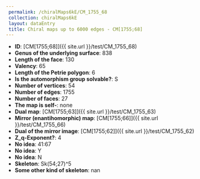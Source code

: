 ```yaml
--- 
 permalink: /chiralMaps6kE/CM_1755_68 
 collection: chiralMaps6kE
 layout: dataEntry
 title: Chiral maps up to 6000 edges - CM[1755;68]
---
```


- **ID**: [CM[1755;68]]({{ site.url }}/test/CM_1755_68)
- **Genus of the underlying surface**: 838
- **Length of the face**: 130
- **Valency**: 65
- **Length of the Petrie polygon**: 6
- **Is the automorphism group solvable?**: S
- **Number of vertices**: 54
- **Number of edges**: 1755
- **Number of faces**: 27
- **The map is self-**: none
- **Dual map**: [CM[1755;63]]({{ site.url }}/test/CM_1755_63)
- **Mirror (enantihomorphic) map**: [CM[1755;66]]({{ site.url }}/test/CM_1755_66)
- **Dual of the mirror image**: [CM[1755;62]]({{ site.url }}/test/CM_1755_62)
- **Z_q-Exponent?**: 4
- **No idea**:  41:67
- **No idea**: Y
- **No idea**: N
- **Skeleton**: Sk(54;27)^5
- **Some other kind of skeleton**: nan

